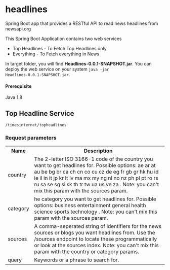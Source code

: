 # headlines
Spring Boot app that provides a RESTful API to read news headlines from newsapi.org

<p>This Spring Boot Application contains two web services</p>
<ul>
  <li>Top Headlines - To Fetch Top Headlines only</li>
  <li>Everything - To Fetch everything in News</li>
</ul>

In target folder, you will find <b>Headlines-0.0.1-SNAPSHOT.jar</b>.
You can deploy the web service on your system <code>java -jar Headlines-0.0.1-SNAPSHOT.jar</code>.
<H4>Prerequisite</h4>
Java 1.8

<h2>Top Headline Service</h2>
<code>/timesinternet/topheadlines</code>
<h3>Request parameters</h3>
<table>
<tr>
<th>Name</th>
<th>Description</th>
</tr>
<tr>
<td>country</td>
<td>The 2-letter ISO 3166-1 code of the country you want to get headlines for. Possible options: ae ar at au be bg br ca ch cn co cu cz de eg fr gb gr hk hu id ie il in it jp kr lt lv ma mx my ng nl no nz ph pl pt ro rs ru sa se sg si sk th tr tw ua us ve za . Note: you can't mix this param with the sources param.</td>
</tr>
</tr>
<tr>
<td>category</td>
<td>he category you want to get headlines for. Possible options: business entertainment general health science sports technology . Note: you can't mix this param with the sources param.</td>
</tr>
</tr>
<tr>
<td>sources</td>
<td>A comma-seperated string of identifiers for the news sources or blogs you want headlines from. Use the /sources endpoint to locate these programmatically or look at the sources index. Note: you can't mix this param with the country or category params.</td>
</tr>
<tr>
<td>query</td>
<td>Keywords or a phrase to search for.</td>
</tr>
</table>
